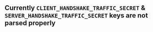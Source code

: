 ## Currently `CLIENT_HANDSHAKE_TRAFFIC_SECRET` & `SERVER_HANDSHAKE_TRAFFIC_SECRET` keys are not parsed properly

